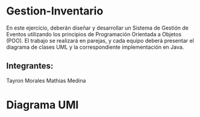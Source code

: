 # Gestion-Inventario

En este ejercicio, deberán diseñar y desarrollar un Sistema de Gestión de Eventos utilizando los principios de Programación Orientada a Objetos (POO). El trabajo se realizará en parejas, y cada equipo deberá presentar el diagrama de clases UML y la correspondiente implementación en Java.

## Integrantes: 
Tayron Morales
Mathias Medina

# Diagrama UMl
